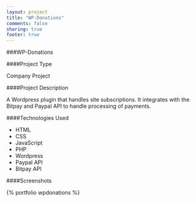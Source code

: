 ```yaml
---
layout: project
title: "WP-Donations"
comments: false
sharing: true
footer: true
---
```


###WP-Donations


####Project Type

Company Project


####Project Description

A Wordpress plugin that handles site subscriptions. It integrates with the Bitpay and Paypal API to handle processing of payments.


####Technologies Used

- HTML
- CSS 
- JavaScript
- PHP 
- Wordpress
- Paypal API
- Bitpay API


####Screenshots

{% portfolio wpdonations %}
